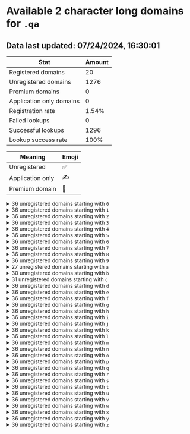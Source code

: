 # Available 2 character long domains for `.qa`

## Data last updated: 07/24/2024, 16:30:01

|Stat|Amount|
|--|--|
|Registered domains|20|
|Unregistered domains|1276|
|Premium domains|0|
|Application only domains|0|
|Registration rate|1.54%|
|Failed lookups|0|
|Successful lookups|1296|
|Lookup success rate|100%|


|Meaning|Emoji|
|--|--|
|Unregistered|:white_check_mark:|
|Application only|:writing_hand:|
|Premium domain|:gem:|

<details>
<summary>36 unregistered domains starting with <bold><code>0</code></bold></summary>

|Type|Domain|
|--|--|
|:white_check_mark:|`00.qa`|
|:white_check_mark:|`01.qa`|
|:white_check_mark:|`02.qa`|
|:white_check_mark:|`03.qa`|
|:white_check_mark:|`04.qa`|
|:white_check_mark:|`05.qa`|
|:white_check_mark:|`06.qa`|
|:white_check_mark:|`07.qa`|
|:white_check_mark:|`08.qa`|
|:white_check_mark:|`09.qa`|
|:white_check_mark:|`0a.qa`|
|:white_check_mark:|`0b.qa`|
|:white_check_mark:|`0c.qa`|
|:white_check_mark:|`0d.qa`|
|:white_check_mark:|`0e.qa`|
|:white_check_mark:|`0f.qa`|
|:white_check_mark:|`0g.qa`|
|:white_check_mark:|`0h.qa`|
|:white_check_mark:|`0i.qa`|
|:white_check_mark:|`0j.qa`|
|:white_check_mark:|`0k.qa`|
|:white_check_mark:|`0l.qa`|
|:white_check_mark:|`0m.qa`|
|:white_check_mark:|`0n.qa`|
|:white_check_mark:|`0o.qa`|
|:white_check_mark:|`0p.qa`|
|:white_check_mark:|`0q.qa`|
|:white_check_mark:|`0r.qa`|
|:white_check_mark:|`0s.qa`|
|:white_check_mark:|`0t.qa`|
|:white_check_mark:|`0u.qa`|
|:white_check_mark:|`0v.qa`|
|:white_check_mark:|`0w.qa`|
|:white_check_mark:|`0x.qa`|
|:white_check_mark:|`0y.qa`|
|:white_check_mark:|`0z.qa`|
</details>
<details>
<summary>36 unregistered domains starting with <bold><code>1</code></bold></summary>

|Type|Domain|
|--|--|
|:white_check_mark:|`10.qa`|
|:white_check_mark:|`11.qa`|
|:white_check_mark:|`12.qa`|
|:white_check_mark:|`13.qa`|
|:white_check_mark:|`14.qa`|
|:white_check_mark:|`15.qa`|
|:white_check_mark:|`16.qa`|
|:white_check_mark:|`17.qa`|
|:white_check_mark:|`18.qa`|
|:white_check_mark:|`19.qa`|
|:white_check_mark:|`1a.qa`|
|:white_check_mark:|`1b.qa`|
|:white_check_mark:|`1c.qa`|
|:white_check_mark:|`1d.qa`|
|:white_check_mark:|`1e.qa`|
|:white_check_mark:|`1f.qa`|
|:white_check_mark:|`1g.qa`|
|:white_check_mark:|`1h.qa`|
|:white_check_mark:|`1i.qa`|
|:white_check_mark:|`1j.qa`|
|:white_check_mark:|`1k.qa`|
|:white_check_mark:|`1l.qa`|
|:white_check_mark:|`1m.qa`|
|:white_check_mark:|`1n.qa`|
|:white_check_mark:|`1o.qa`|
|:white_check_mark:|`1p.qa`|
|:white_check_mark:|`1q.qa`|
|:white_check_mark:|`1r.qa`|
|:white_check_mark:|`1s.qa`|
|:white_check_mark:|`1t.qa`|
|:white_check_mark:|`1u.qa`|
|:white_check_mark:|`1v.qa`|
|:white_check_mark:|`1w.qa`|
|:white_check_mark:|`1x.qa`|
|:white_check_mark:|`1y.qa`|
|:white_check_mark:|`1z.qa`|
</details>
<details>
<summary>36 unregistered domains starting with <bold><code>2</code></bold></summary>

|Type|Domain|
|--|--|
|:white_check_mark:|`20.qa`|
|:white_check_mark:|`21.qa`|
|:white_check_mark:|`22.qa`|
|:white_check_mark:|`23.qa`|
|:white_check_mark:|`24.qa`|
|:white_check_mark:|`25.qa`|
|:white_check_mark:|`26.qa`|
|:white_check_mark:|`27.qa`|
|:white_check_mark:|`28.qa`|
|:white_check_mark:|`29.qa`|
|:white_check_mark:|`2a.qa`|
|:white_check_mark:|`2b.qa`|
|:white_check_mark:|`2c.qa`|
|:white_check_mark:|`2d.qa`|
|:white_check_mark:|`2e.qa`|
|:white_check_mark:|`2f.qa`|
|:white_check_mark:|`2g.qa`|
|:white_check_mark:|`2h.qa`|
|:white_check_mark:|`2i.qa`|
|:white_check_mark:|`2j.qa`|
|:white_check_mark:|`2k.qa`|
|:white_check_mark:|`2l.qa`|
|:white_check_mark:|`2m.qa`|
|:white_check_mark:|`2n.qa`|
|:white_check_mark:|`2o.qa`|
|:white_check_mark:|`2p.qa`|
|:white_check_mark:|`2q.qa`|
|:white_check_mark:|`2r.qa`|
|:white_check_mark:|`2s.qa`|
|:white_check_mark:|`2t.qa`|
|:white_check_mark:|`2u.qa`|
|:white_check_mark:|`2v.qa`|
|:white_check_mark:|`2w.qa`|
|:white_check_mark:|`2x.qa`|
|:white_check_mark:|`2y.qa`|
|:white_check_mark:|`2z.qa`|
</details>
<details>
<summary>36 unregistered domains starting with <bold><code>3</code></bold></summary>

|Type|Domain|
|--|--|
|:white_check_mark:|`30.qa`|
|:white_check_mark:|`31.qa`|
|:white_check_mark:|`32.qa`|
|:white_check_mark:|`33.qa`|
|:white_check_mark:|`34.qa`|
|:white_check_mark:|`35.qa`|
|:white_check_mark:|`36.qa`|
|:white_check_mark:|`37.qa`|
|:white_check_mark:|`38.qa`|
|:white_check_mark:|`39.qa`|
|:white_check_mark:|`3a.qa`|
|:white_check_mark:|`3b.qa`|
|:white_check_mark:|`3c.qa`|
|:white_check_mark:|`3d.qa`|
|:white_check_mark:|`3e.qa`|
|:white_check_mark:|`3f.qa`|
|:white_check_mark:|`3g.qa`|
|:white_check_mark:|`3h.qa`|
|:white_check_mark:|`3i.qa`|
|:white_check_mark:|`3j.qa`|
|:white_check_mark:|`3k.qa`|
|:white_check_mark:|`3l.qa`|
|:white_check_mark:|`3m.qa`|
|:white_check_mark:|`3n.qa`|
|:white_check_mark:|`3o.qa`|
|:white_check_mark:|`3p.qa`|
|:white_check_mark:|`3q.qa`|
|:white_check_mark:|`3r.qa`|
|:white_check_mark:|`3s.qa`|
|:white_check_mark:|`3t.qa`|
|:white_check_mark:|`3u.qa`|
|:white_check_mark:|`3v.qa`|
|:white_check_mark:|`3w.qa`|
|:white_check_mark:|`3x.qa`|
|:white_check_mark:|`3y.qa`|
|:white_check_mark:|`3z.qa`|
</details>
<details>
<summary>36 unregistered domains starting with <bold><code>4</code></bold></summary>

|Type|Domain|
|--|--|
|:white_check_mark:|`40.qa`|
|:white_check_mark:|`41.qa`|
|:white_check_mark:|`42.qa`|
|:white_check_mark:|`43.qa`|
|:white_check_mark:|`44.qa`|
|:white_check_mark:|`45.qa`|
|:white_check_mark:|`46.qa`|
|:white_check_mark:|`47.qa`|
|:white_check_mark:|`48.qa`|
|:white_check_mark:|`49.qa`|
|:white_check_mark:|`4a.qa`|
|:white_check_mark:|`4b.qa`|
|:white_check_mark:|`4c.qa`|
|:white_check_mark:|`4d.qa`|
|:white_check_mark:|`4e.qa`|
|:white_check_mark:|`4f.qa`|
|:white_check_mark:|`4g.qa`|
|:white_check_mark:|`4h.qa`|
|:white_check_mark:|`4i.qa`|
|:white_check_mark:|`4j.qa`|
|:white_check_mark:|`4k.qa`|
|:white_check_mark:|`4l.qa`|
|:white_check_mark:|`4m.qa`|
|:white_check_mark:|`4n.qa`|
|:white_check_mark:|`4o.qa`|
|:white_check_mark:|`4p.qa`|
|:white_check_mark:|`4q.qa`|
|:white_check_mark:|`4r.qa`|
|:white_check_mark:|`4s.qa`|
|:white_check_mark:|`4t.qa`|
|:white_check_mark:|`4u.qa`|
|:white_check_mark:|`4v.qa`|
|:white_check_mark:|`4w.qa`|
|:white_check_mark:|`4x.qa`|
|:white_check_mark:|`4y.qa`|
|:white_check_mark:|`4z.qa`|
</details>
<details>
<summary>36 unregistered domains starting with <bold><code>5</code></bold></summary>

|Type|Domain|
|--|--|
|:white_check_mark:|`50.qa`|
|:white_check_mark:|`51.qa`|
|:white_check_mark:|`52.qa`|
|:white_check_mark:|`53.qa`|
|:white_check_mark:|`54.qa`|
|:white_check_mark:|`55.qa`|
|:white_check_mark:|`56.qa`|
|:white_check_mark:|`57.qa`|
|:white_check_mark:|`58.qa`|
|:white_check_mark:|`59.qa`|
|:white_check_mark:|`5a.qa`|
|:white_check_mark:|`5b.qa`|
|:white_check_mark:|`5c.qa`|
|:white_check_mark:|`5d.qa`|
|:white_check_mark:|`5e.qa`|
|:white_check_mark:|`5f.qa`|
|:white_check_mark:|`5g.qa`|
|:white_check_mark:|`5h.qa`|
|:white_check_mark:|`5i.qa`|
|:white_check_mark:|`5j.qa`|
|:white_check_mark:|`5k.qa`|
|:white_check_mark:|`5l.qa`|
|:white_check_mark:|`5m.qa`|
|:white_check_mark:|`5n.qa`|
|:white_check_mark:|`5o.qa`|
|:white_check_mark:|`5p.qa`|
|:white_check_mark:|`5q.qa`|
|:white_check_mark:|`5r.qa`|
|:white_check_mark:|`5s.qa`|
|:white_check_mark:|`5t.qa`|
|:white_check_mark:|`5u.qa`|
|:white_check_mark:|`5v.qa`|
|:white_check_mark:|`5w.qa`|
|:white_check_mark:|`5x.qa`|
|:white_check_mark:|`5y.qa`|
|:white_check_mark:|`5z.qa`|
</details>
<details>
<summary>36 unregistered domains starting with <bold><code>6</code></bold></summary>

|Type|Domain|
|--|--|
|:white_check_mark:|`60.qa`|
|:white_check_mark:|`61.qa`|
|:white_check_mark:|`62.qa`|
|:white_check_mark:|`63.qa`|
|:white_check_mark:|`64.qa`|
|:white_check_mark:|`65.qa`|
|:white_check_mark:|`66.qa`|
|:white_check_mark:|`67.qa`|
|:white_check_mark:|`68.qa`|
|:white_check_mark:|`69.qa`|
|:white_check_mark:|`6a.qa`|
|:white_check_mark:|`6b.qa`|
|:white_check_mark:|`6c.qa`|
|:white_check_mark:|`6d.qa`|
|:white_check_mark:|`6e.qa`|
|:white_check_mark:|`6f.qa`|
|:white_check_mark:|`6g.qa`|
|:white_check_mark:|`6h.qa`|
|:white_check_mark:|`6i.qa`|
|:white_check_mark:|`6j.qa`|
|:white_check_mark:|`6k.qa`|
|:white_check_mark:|`6l.qa`|
|:white_check_mark:|`6m.qa`|
|:white_check_mark:|`6n.qa`|
|:white_check_mark:|`6o.qa`|
|:white_check_mark:|`6p.qa`|
|:white_check_mark:|`6q.qa`|
|:white_check_mark:|`6r.qa`|
|:white_check_mark:|`6s.qa`|
|:white_check_mark:|`6t.qa`|
|:white_check_mark:|`6u.qa`|
|:white_check_mark:|`6v.qa`|
|:white_check_mark:|`6w.qa`|
|:white_check_mark:|`6x.qa`|
|:white_check_mark:|`6y.qa`|
|:white_check_mark:|`6z.qa`|
</details>
<details>
<summary>36 unregistered domains starting with <bold><code>7</code></bold></summary>

|Type|Domain|
|--|--|
|:white_check_mark:|`70.qa`|
|:white_check_mark:|`71.qa`|
|:white_check_mark:|`72.qa`|
|:white_check_mark:|`73.qa`|
|:white_check_mark:|`74.qa`|
|:white_check_mark:|`75.qa`|
|:white_check_mark:|`76.qa`|
|:white_check_mark:|`77.qa`|
|:white_check_mark:|`78.qa`|
|:white_check_mark:|`79.qa`|
|:white_check_mark:|`7a.qa`|
|:white_check_mark:|`7b.qa`|
|:white_check_mark:|`7c.qa`|
|:white_check_mark:|`7d.qa`|
|:white_check_mark:|`7e.qa`|
|:white_check_mark:|`7f.qa`|
|:white_check_mark:|`7g.qa`|
|:white_check_mark:|`7h.qa`|
|:white_check_mark:|`7i.qa`|
|:white_check_mark:|`7j.qa`|
|:white_check_mark:|`7k.qa`|
|:white_check_mark:|`7l.qa`|
|:white_check_mark:|`7m.qa`|
|:white_check_mark:|`7n.qa`|
|:white_check_mark:|`7o.qa`|
|:white_check_mark:|`7p.qa`|
|:white_check_mark:|`7q.qa`|
|:white_check_mark:|`7r.qa`|
|:white_check_mark:|`7s.qa`|
|:white_check_mark:|`7t.qa`|
|:white_check_mark:|`7u.qa`|
|:white_check_mark:|`7v.qa`|
|:white_check_mark:|`7w.qa`|
|:white_check_mark:|`7x.qa`|
|:white_check_mark:|`7y.qa`|
|:white_check_mark:|`7z.qa`|
</details>
<details>
<summary>36 unregistered domains starting with <bold><code>8</code></bold></summary>

|Type|Domain|
|--|--|
|:white_check_mark:|`80.qa`|
|:white_check_mark:|`81.qa`|
|:white_check_mark:|`82.qa`|
|:white_check_mark:|`83.qa`|
|:white_check_mark:|`84.qa`|
|:white_check_mark:|`85.qa`|
|:white_check_mark:|`86.qa`|
|:white_check_mark:|`87.qa`|
|:white_check_mark:|`88.qa`|
|:white_check_mark:|`89.qa`|
|:white_check_mark:|`8a.qa`|
|:white_check_mark:|`8b.qa`|
|:white_check_mark:|`8c.qa`|
|:white_check_mark:|`8d.qa`|
|:white_check_mark:|`8e.qa`|
|:white_check_mark:|`8f.qa`|
|:white_check_mark:|`8g.qa`|
|:white_check_mark:|`8h.qa`|
|:white_check_mark:|`8i.qa`|
|:white_check_mark:|`8j.qa`|
|:white_check_mark:|`8k.qa`|
|:white_check_mark:|`8l.qa`|
|:white_check_mark:|`8m.qa`|
|:white_check_mark:|`8n.qa`|
|:white_check_mark:|`8o.qa`|
|:white_check_mark:|`8p.qa`|
|:white_check_mark:|`8q.qa`|
|:white_check_mark:|`8r.qa`|
|:white_check_mark:|`8s.qa`|
|:white_check_mark:|`8t.qa`|
|:white_check_mark:|`8u.qa`|
|:white_check_mark:|`8v.qa`|
|:white_check_mark:|`8w.qa`|
|:white_check_mark:|`8x.qa`|
|:white_check_mark:|`8y.qa`|
|:white_check_mark:|`8z.qa`|
</details>
<details>
<summary>36 unregistered domains starting with <bold><code>9</code></bold></summary>

|Type|Domain|
|--|--|
|:white_check_mark:|`90.qa`|
|:white_check_mark:|`91.qa`|
|:white_check_mark:|`92.qa`|
|:white_check_mark:|`93.qa`|
|:white_check_mark:|`94.qa`|
|:white_check_mark:|`95.qa`|
|:white_check_mark:|`96.qa`|
|:white_check_mark:|`97.qa`|
|:white_check_mark:|`98.qa`|
|:white_check_mark:|`99.qa`|
|:white_check_mark:|`9a.qa`|
|:white_check_mark:|`9b.qa`|
|:white_check_mark:|`9c.qa`|
|:white_check_mark:|`9d.qa`|
|:white_check_mark:|`9e.qa`|
|:white_check_mark:|`9f.qa`|
|:white_check_mark:|`9g.qa`|
|:white_check_mark:|`9h.qa`|
|:white_check_mark:|`9i.qa`|
|:white_check_mark:|`9j.qa`|
|:white_check_mark:|`9k.qa`|
|:white_check_mark:|`9l.qa`|
|:white_check_mark:|`9m.qa`|
|:white_check_mark:|`9n.qa`|
|:white_check_mark:|`9o.qa`|
|:white_check_mark:|`9p.qa`|
|:white_check_mark:|`9q.qa`|
|:white_check_mark:|`9r.qa`|
|:white_check_mark:|`9s.qa`|
|:white_check_mark:|`9t.qa`|
|:white_check_mark:|`9u.qa`|
|:white_check_mark:|`9v.qa`|
|:white_check_mark:|`9w.qa`|
|:white_check_mark:|`9x.qa`|
|:white_check_mark:|`9y.qa`|
|:white_check_mark:|`9z.qa`|
</details>
<details>
<summary>27 unregistered domains starting with <bold><code>a</code></bold></summary>

|Type|Domain|
|--|--|
|:white_check_mark:|`a0.qa`|
|:white_check_mark:|`a1.qa`|
|:white_check_mark:|`a2.qa`|
|:white_check_mark:|`a3.qa`|
|:white_check_mark:|`a4.qa`|
|:white_check_mark:|`a5.qa`|
|:white_check_mark:|`a6.qa`|
|:white_check_mark:|`a7.qa`|
|:white_check_mark:|`a8.qa`|
|:white_check_mark:|`a9.qa`|
|:white_check_mark:|`ac.qa`|
|:white_check_mark:|`ad.qa`|
|:white_check_mark:|`ae.qa`|
|:white_check_mark:|`af.qa`|
|:white_check_mark:|`ai.qa`|
|:white_check_mark:|`al.qa`|
|:white_check_mark:|`am.qa`|
|:white_check_mark:|`an.qa`|
|:white_check_mark:|`ao.qa`|
|:white_check_mark:|`aq.qa`|
|:white_check_mark:|`ar.qa`|
|:white_check_mark:|`as.qa`|
|:white_check_mark:|`at.qa`|
|:white_check_mark:|`au.qa`|
|:white_check_mark:|`aw.qa`|
|:white_check_mark:|`ax.qa`|
|:white_check_mark:|`az.qa`|
</details>
<details>
<summary>30 unregistered domains starting with <bold><code>b</code></bold></summary>

|Type|Domain|
|--|--|
|:white_check_mark:|`b0.qa`|
|:white_check_mark:|`b1.qa`|
|:white_check_mark:|`b3.qa`|
|:white_check_mark:|`b5.qa`|
|:white_check_mark:|`b6.qa`|
|:white_check_mark:|`b7.qa`|
|:white_check_mark:|`b8.qa`|
|:white_check_mark:|`b9.qa`|
|:white_check_mark:|`ba.qa`|
|:white_check_mark:|`bb.qa`|
|:white_check_mark:|`be.qa`|
|:white_check_mark:|`bf.qa`|
|:white_check_mark:|`bg.qa`|
|:white_check_mark:|`bh.qa`|
|:white_check_mark:|`bi.qa`|
|:white_check_mark:|`bj.qa`|
|:white_check_mark:|`bk.qa`|
|:white_check_mark:|`bl.qa`|
|:white_check_mark:|`bm.qa`|
|:white_check_mark:|`bn.qa`|
|:white_check_mark:|`bo.qa`|
|:white_check_mark:|`bq.qa`|
|:white_check_mark:|`br.qa`|
|:white_check_mark:|`bs.qa`|
|:white_check_mark:|`bt.qa`|
|:white_check_mark:|`bu.qa`|
|:white_check_mark:|`bv.qa`|
|:white_check_mark:|`bw.qa`|
|:white_check_mark:|`by.qa`|
|:white_check_mark:|`bz.qa`|
</details>
<details>
<summary>31 unregistered domains starting with <bold><code>c</code></bold></summary>

|Type|Domain|
|--|--|
|:white_check_mark:|`c0.qa`|
|:white_check_mark:|`c1.qa`|
|:white_check_mark:|`c2.qa`|
|:white_check_mark:|`c3.qa`|
|:white_check_mark:|`c4.qa`|
|:white_check_mark:|`c5.qa`|
|:white_check_mark:|`c6.qa`|
|:white_check_mark:|`c7.qa`|
|:white_check_mark:|`c8.qa`|
|:white_check_mark:|`c9.qa`|
|:white_check_mark:|`ca.qa`|
|:white_check_mark:|`cc.qa`|
|:white_check_mark:|`cd.qa`|
|:white_check_mark:|`cf.qa`|
|:white_check_mark:|`cg.qa`|
|:white_check_mark:|`ch.qa`|
|:white_check_mark:|`ci.qa`|
|:white_check_mark:|`ck.qa`|
|:white_check_mark:|`cl.qa`|
|:white_check_mark:|`cm.qa`|
|:white_check_mark:|`cn.qa`|
|:white_check_mark:|`co.qa`|
|:white_check_mark:|`cp.qa`|
|:white_check_mark:|`cr.qa`|
|:white_check_mark:|`cs.qa`|
|:white_check_mark:|`cu.qa`|
|:white_check_mark:|`cv.qa`|
|:white_check_mark:|`cw.qa`|
|:white_check_mark:|`cx.qa`|
|:white_check_mark:|`cy.qa`|
|:white_check_mark:|`cz.qa`|
</details>
<details>
<summary>36 unregistered domains starting with <bold><code>d</code></bold></summary>

|Type|Domain|
|--|--|
|:white_check_mark:|`d0.qa`|
|:white_check_mark:|`d1.qa`|
|:white_check_mark:|`d2.qa`|
|:white_check_mark:|`d3.qa`|
|:white_check_mark:|`d4.qa`|
|:white_check_mark:|`d5.qa`|
|:white_check_mark:|`d6.qa`|
|:white_check_mark:|`d7.qa`|
|:white_check_mark:|`d8.qa`|
|:white_check_mark:|`d9.qa`|
|:white_check_mark:|`da.qa`|
|:white_check_mark:|`db.qa`|
|:white_check_mark:|`dc.qa`|
|:white_check_mark:|`dd.qa`|
|:white_check_mark:|`de.qa`|
|:white_check_mark:|`df.qa`|
|:white_check_mark:|`dg.qa`|
|:white_check_mark:|`dh.qa`|
|:white_check_mark:|`di.qa`|
|:white_check_mark:|`dj.qa`|
|:white_check_mark:|`dk.qa`|
|:white_check_mark:|`dl.qa`|
|:white_check_mark:|`dm.qa`|
|:white_check_mark:|`dn.qa`|
|:white_check_mark:|`do.qa`|
|:white_check_mark:|`dp.qa`|
|:white_check_mark:|`dq.qa`|
|:white_check_mark:|`dr.qa`|
|:white_check_mark:|`ds.qa`|
|:white_check_mark:|`dt.qa`|
|:white_check_mark:|`du.qa`|
|:white_check_mark:|`dv.qa`|
|:white_check_mark:|`dw.qa`|
|:white_check_mark:|`dx.qa`|
|:white_check_mark:|`dy.qa`|
|:white_check_mark:|`dz.qa`|
</details>
<details>
<summary>36 unregistered domains starting with <bold><code>e</code></bold></summary>

|Type|Domain|
|--|--|
|:white_check_mark:|`e0.qa`|
|:white_check_mark:|`e1.qa`|
|:white_check_mark:|`e2.qa`|
|:white_check_mark:|`e3.qa`|
|:white_check_mark:|`e4.qa`|
|:white_check_mark:|`e5.qa`|
|:white_check_mark:|`e6.qa`|
|:white_check_mark:|`e7.qa`|
|:white_check_mark:|`e8.qa`|
|:white_check_mark:|`e9.qa`|
|:white_check_mark:|`ea.qa`|
|:white_check_mark:|`eb.qa`|
|:white_check_mark:|`ec.qa`|
|:white_check_mark:|`ed.qa`|
|:white_check_mark:|`ee.qa`|
|:white_check_mark:|`ef.qa`|
|:white_check_mark:|`eg.qa`|
|:white_check_mark:|`eh.qa`|
|:white_check_mark:|`ei.qa`|
|:white_check_mark:|`ej.qa`|
|:white_check_mark:|`ek.qa`|
|:white_check_mark:|`el.qa`|
|:white_check_mark:|`em.qa`|
|:white_check_mark:|`en.qa`|
|:white_check_mark:|`eo.qa`|
|:white_check_mark:|`ep.qa`|
|:white_check_mark:|`eq.qa`|
|:white_check_mark:|`er.qa`|
|:white_check_mark:|`es.qa`|
|:white_check_mark:|`et.qa`|
|:white_check_mark:|`eu.qa`|
|:white_check_mark:|`ev.qa`|
|:white_check_mark:|`ew.qa`|
|:white_check_mark:|`ex.qa`|
|:white_check_mark:|`ey.qa`|
|:white_check_mark:|`ez.qa`|
</details>
<details>
<summary>36 unregistered domains starting with <bold><code>f</code></bold></summary>

|Type|Domain|
|--|--|
|:white_check_mark:|`f0.qa`|
|:white_check_mark:|`f1.qa`|
|:white_check_mark:|`f2.qa`|
|:white_check_mark:|`f3.qa`|
|:white_check_mark:|`f4.qa`|
|:white_check_mark:|`f5.qa`|
|:white_check_mark:|`f6.qa`|
|:white_check_mark:|`f7.qa`|
|:white_check_mark:|`f8.qa`|
|:white_check_mark:|`f9.qa`|
|:white_check_mark:|`fa.qa`|
|:white_check_mark:|`fb.qa`|
|:white_check_mark:|`fc.qa`|
|:white_check_mark:|`fd.qa`|
|:white_check_mark:|`fe.qa`|
|:white_check_mark:|`ff.qa`|
|:white_check_mark:|`fg.qa`|
|:white_check_mark:|`fh.qa`|
|:white_check_mark:|`fi.qa`|
|:white_check_mark:|`fj.qa`|
|:white_check_mark:|`fk.qa`|
|:white_check_mark:|`fl.qa`|
|:white_check_mark:|`fm.qa`|
|:white_check_mark:|`fn.qa`|
|:white_check_mark:|`fo.qa`|
|:white_check_mark:|`fp.qa`|
|:white_check_mark:|`fq.qa`|
|:white_check_mark:|`fr.qa`|
|:white_check_mark:|`fs.qa`|
|:white_check_mark:|`ft.qa`|
|:white_check_mark:|`fu.qa`|
|:white_check_mark:|`fv.qa`|
|:white_check_mark:|`fw.qa`|
|:white_check_mark:|`fx.qa`|
|:white_check_mark:|`fy.qa`|
|:white_check_mark:|`fz.qa`|
</details>
<details>
<summary>36 unregistered domains starting with <bold><code>g</code></bold></summary>

|Type|Domain|
|--|--|
|:white_check_mark:|`g0.qa`|
|:white_check_mark:|`g1.qa`|
|:white_check_mark:|`g2.qa`|
|:white_check_mark:|`g3.qa`|
|:white_check_mark:|`g4.qa`|
|:white_check_mark:|`g5.qa`|
|:white_check_mark:|`g6.qa`|
|:white_check_mark:|`g7.qa`|
|:white_check_mark:|`g8.qa`|
|:white_check_mark:|`g9.qa`|
|:white_check_mark:|`ga.qa`|
|:white_check_mark:|`gb.qa`|
|:white_check_mark:|`gc.qa`|
|:white_check_mark:|`gd.qa`|
|:white_check_mark:|`ge.qa`|
|:white_check_mark:|`gf.qa`|
|:white_check_mark:|`gg.qa`|
|:white_check_mark:|`gh.qa`|
|:white_check_mark:|`gi.qa`|
|:white_check_mark:|`gj.qa`|
|:white_check_mark:|`gk.qa`|
|:white_check_mark:|`gl.qa`|
|:white_check_mark:|`gm.qa`|
|:white_check_mark:|`gn.qa`|
|:white_check_mark:|`go.qa`|
|:white_check_mark:|`gp.qa`|
|:white_check_mark:|`gq.qa`|
|:white_check_mark:|`gr.qa`|
|:white_check_mark:|`gs.qa`|
|:white_check_mark:|`gt.qa`|
|:white_check_mark:|`gu.qa`|
|:white_check_mark:|`gv.qa`|
|:white_check_mark:|`gw.qa`|
|:white_check_mark:|`gx.qa`|
|:white_check_mark:|`gy.qa`|
|:white_check_mark:|`gz.qa`|
</details>
<details>
<summary>36 unregistered domains starting with <bold><code>h</code></bold></summary>

|Type|Domain|
|--|--|
|:white_check_mark:|`h0.qa`|
|:white_check_mark:|`h1.qa`|
|:white_check_mark:|`h2.qa`|
|:white_check_mark:|`h3.qa`|
|:white_check_mark:|`h4.qa`|
|:white_check_mark:|`h5.qa`|
|:white_check_mark:|`h6.qa`|
|:white_check_mark:|`h7.qa`|
|:white_check_mark:|`h8.qa`|
|:white_check_mark:|`h9.qa`|
|:white_check_mark:|`ha.qa`|
|:white_check_mark:|`hb.qa`|
|:white_check_mark:|`hc.qa`|
|:white_check_mark:|`hd.qa`|
|:white_check_mark:|`he.qa`|
|:white_check_mark:|`hf.qa`|
|:white_check_mark:|`hg.qa`|
|:white_check_mark:|`hh.qa`|
|:white_check_mark:|`hi.qa`|
|:white_check_mark:|`hj.qa`|
|:white_check_mark:|`hk.qa`|
|:white_check_mark:|`hl.qa`|
|:white_check_mark:|`hm.qa`|
|:white_check_mark:|`hn.qa`|
|:white_check_mark:|`ho.qa`|
|:white_check_mark:|`hp.qa`|
|:white_check_mark:|`hq.qa`|
|:white_check_mark:|`hr.qa`|
|:white_check_mark:|`hs.qa`|
|:white_check_mark:|`ht.qa`|
|:white_check_mark:|`hu.qa`|
|:white_check_mark:|`hv.qa`|
|:white_check_mark:|`hw.qa`|
|:white_check_mark:|`hx.qa`|
|:white_check_mark:|`hy.qa`|
|:white_check_mark:|`hz.qa`|
</details>
<details>
<summary>36 unregistered domains starting with <bold><code>i</code></bold></summary>

|Type|Domain|
|--|--|
|:white_check_mark:|`i0.qa`|
|:white_check_mark:|`i1.qa`|
|:white_check_mark:|`i2.qa`|
|:white_check_mark:|`i3.qa`|
|:white_check_mark:|`i4.qa`|
|:white_check_mark:|`i5.qa`|
|:white_check_mark:|`i6.qa`|
|:white_check_mark:|`i7.qa`|
|:white_check_mark:|`i8.qa`|
|:white_check_mark:|`i9.qa`|
|:white_check_mark:|`ia.qa`|
|:white_check_mark:|`ib.qa`|
|:white_check_mark:|`ic.qa`|
|:white_check_mark:|`id.qa`|
|:white_check_mark:|`ie.qa`|
|:white_check_mark:|`if.qa`|
|:white_check_mark:|`ig.qa`|
|:white_check_mark:|`ih.qa`|
|:white_check_mark:|`ii.qa`|
|:white_check_mark:|`ij.qa`|
|:white_check_mark:|`ik.qa`|
|:white_check_mark:|`il.qa`|
|:white_check_mark:|`im.qa`|
|:white_check_mark:|`in.qa`|
|:white_check_mark:|`io.qa`|
|:white_check_mark:|`ip.qa`|
|:white_check_mark:|`iq.qa`|
|:white_check_mark:|`ir.qa`|
|:white_check_mark:|`is.qa`|
|:white_check_mark:|`it.qa`|
|:white_check_mark:|`iu.qa`|
|:white_check_mark:|`iv.qa`|
|:white_check_mark:|`iw.qa`|
|:white_check_mark:|`ix.qa`|
|:white_check_mark:|`iy.qa`|
|:white_check_mark:|`iz.qa`|
</details>
<details>
<summary>36 unregistered domains starting with <bold><code>j</code></bold></summary>

|Type|Domain|
|--|--|
|:white_check_mark:|`j0.qa`|
|:white_check_mark:|`j1.qa`|
|:white_check_mark:|`j2.qa`|
|:white_check_mark:|`j3.qa`|
|:white_check_mark:|`j4.qa`|
|:white_check_mark:|`j5.qa`|
|:white_check_mark:|`j6.qa`|
|:white_check_mark:|`j7.qa`|
|:white_check_mark:|`j8.qa`|
|:white_check_mark:|`j9.qa`|
|:white_check_mark:|`ja.qa`|
|:white_check_mark:|`jb.qa`|
|:white_check_mark:|`jc.qa`|
|:white_check_mark:|`jd.qa`|
|:white_check_mark:|`je.qa`|
|:white_check_mark:|`jf.qa`|
|:white_check_mark:|`jg.qa`|
|:white_check_mark:|`jh.qa`|
|:white_check_mark:|`ji.qa`|
|:white_check_mark:|`jj.qa`|
|:white_check_mark:|`jk.qa`|
|:white_check_mark:|`jl.qa`|
|:white_check_mark:|`jm.qa`|
|:white_check_mark:|`jn.qa`|
|:white_check_mark:|`jo.qa`|
|:white_check_mark:|`jp.qa`|
|:white_check_mark:|`jq.qa`|
|:white_check_mark:|`jr.qa`|
|:white_check_mark:|`js.qa`|
|:white_check_mark:|`jt.qa`|
|:white_check_mark:|`ju.qa`|
|:white_check_mark:|`jv.qa`|
|:white_check_mark:|`jw.qa`|
|:white_check_mark:|`jx.qa`|
|:white_check_mark:|`jy.qa`|
|:white_check_mark:|`jz.qa`|
</details>
<details>
<summary>36 unregistered domains starting with <bold><code>k</code></bold></summary>

|Type|Domain|
|--|--|
|:white_check_mark:|`k0.qa`|
|:white_check_mark:|`k1.qa`|
|:white_check_mark:|`k2.qa`|
|:white_check_mark:|`k3.qa`|
|:white_check_mark:|`k4.qa`|
|:white_check_mark:|`k5.qa`|
|:white_check_mark:|`k6.qa`|
|:white_check_mark:|`k7.qa`|
|:white_check_mark:|`k8.qa`|
|:white_check_mark:|`k9.qa`|
|:white_check_mark:|`ka.qa`|
|:white_check_mark:|`kb.qa`|
|:white_check_mark:|`kc.qa`|
|:white_check_mark:|`kd.qa`|
|:white_check_mark:|`ke.qa`|
|:white_check_mark:|`kf.qa`|
|:white_check_mark:|`kg.qa`|
|:white_check_mark:|`kh.qa`|
|:white_check_mark:|`ki.qa`|
|:white_check_mark:|`kj.qa`|
|:white_check_mark:|`kk.qa`|
|:white_check_mark:|`kl.qa`|
|:white_check_mark:|`km.qa`|
|:white_check_mark:|`kn.qa`|
|:white_check_mark:|`ko.qa`|
|:white_check_mark:|`kp.qa`|
|:white_check_mark:|`kq.qa`|
|:white_check_mark:|`kr.qa`|
|:white_check_mark:|`ks.qa`|
|:white_check_mark:|`kt.qa`|
|:white_check_mark:|`ku.qa`|
|:white_check_mark:|`kv.qa`|
|:white_check_mark:|`kw.qa`|
|:white_check_mark:|`kx.qa`|
|:white_check_mark:|`ky.qa`|
|:white_check_mark:|`kz.qa`|
</details>
<details>
<summary>36 unregistered domains starting with <bold><code>l</code></bold></summary>

|Type|Domain|
|--|--|
|:white_check_mark:|`l0.qa`|
|:white_check_mark:|`l1.qa`|
|:white_check_mark:|`l2.qa`|
|:white_check_mark:|`l3.qa`|
|:white_check_mark:|`l4.qa`|
|:white_check_mark:|`l5.qa`|
|:white_check_mark:|`l6.qa`|
|:white_check_mark:|`l7.qa`|
|:white_check_mark:|`l8.qa`|
|:white_check_mark:|`l9.qa`|
|:white_check_mark:|`la.qa`|
|:white_check_mark:|`lb.qa`|
|:white_check_mark:|`lc.qa`|
|:white_check_mark:|`ld.qa`|
|:white_check_mark:|`le.qa`|
|:white_check_mark:|`lf.qa`|
|:white_check_mark:|`lg.qa`|
|:white_check_mark:|`lh.qa`|
|:white_check_mark:|`li.qa`|
|:white_check_mark:|`lj.qa`|
|:white_check_mark:|`lk.qa`|
|:white_check_mark:|`ll.qa`|
|:white_check_mark:|`lm.qa`|
|:white_check_mark:|`ln.qa`|
|:white_check_mark:|`lo.qa`|
|:white_check_mark:|`lp.qa`|
|:white_check_mark:|`lq.qa`|
|:white_check_mark:|`lr.qa`|
|:white_check_mark:|`ls.qa`|
|:white_check_mark:|`lt.qa`|
|:white_check_mark:|`lu.qa`|
|:white_check_mark:|`lv.qa`|
|:white_check_mark:|`lw.qa`|
|:white_check_mark:|`lx.qa`|
|:white_check_mark:|`ly.qa`|
|:white_check_mark:|`lz.qa`|
</details>
<details>
<summary>36 unregistered domains starting with <bold><code>m</code></bold></summary>

|Type|Domain|
|--|--|
|:white_check_mark:|`m0.qa`|
|:white_check_mark:|`m1.qa`|
|:white_check_mark:|`m2.qa`|
|:white_check_mark:|`m3.qa`|
|:white_check_mark:|`m4.qa`|
|:white_check_mark:|`m5.qa`|
|:white_check_mark:|`m6.qa`|
|:white_check_mark:|`m7.qa`|
|:white_check_mark:|`m8.qa`|
|:white_check_mark:|`m9.qa`|
|:white_check_mark:|`ma.qa`|
|:white_check_mark:|`mb.qa`|
|:white_check_mark:|`mc.qa`|
|:white_check_mark:|`md.qa`|
|:white_check_mark:|`me.qa`|
|:white_check_mark:|`mf.qa`|
|:white_check_mark:|`mg.qa`|
|:white_check_mark:|`mh.qa`|
|:white_check_mark:|`mi.qa`|
|:white_check_mark:|`mj.qa`|
|:white_check_mark:|`mk.qa`|
|:white_check_mark:|`ml.qa`|
|:white_check_mark:|`mm.qa`|
|:white_check_mark:|`mn.qa`|
|:white_check_mark:|`mo.qa`|
|:white_check_mark:|`mp.qa`|
|:white_check_mark:|`mq.qa`|
|:white_check_mark:|`mr.qa`|
|:white_check_mark:|`ms.qa`|
|:white_check_mark:|`mt.qa`|
|:white_check_mark:|`mu.qa`|
|:white_check_mark:|`mv.qa`|
|:white_check_mark:|`mw.qa`|
|:white_check_mark:|`mx.qa`|
|:white_check_mark:|`my.qa`|
|:white_check_mark:|`mz.qa`|
</details>
<details>
<summary>36 unregistered domains starting with <bold><code>n</code></bold></summary>

|Type|Domain|
|--|--|
|:white_check_mark:|`n0.qa`|
|:white_check_mark:|`n1.qa`|
|:white_check_mark:|`n2.qa`|
|:white_check_mark:|`n3.qa`|
|:white_check_mark:|`n4.qa`|
|:white_check_mark:|`n5.qa`|
|:white_check_mark:|`n6.qa`|
|:white_check_mark:|`n7.qa`|
|:white_check_mark:|`n8.qa`|
|:white_check_mark:|`n9.qa`|
|:white_check_mark:|`na.qa`|
|:white_check_mark:|`nb.qa`|
|:white_check_mark:|`nc.qa`|
|:white_check_mark:|`nd.qa`|
|:white_check_mark:|`ne.qa`|
|:white_check_mark:|`nf.qa`|
|:white_check_mark:|`ng.qa`|
|:white_check_mark:|`nh.qa`|
|:white_check_mark:|`ni.qa`|
|:white_check_mark:|`nj.qa`|
|:white_check_mark:|`nk.qa`|
|:white_check_mark:|`nl.qa`|
|:white_check_mark:|`nm.qa`|
|:white_check_mark:|`nn.qa`|
|:white_check_mark:|`no.qa`|
|:white_check_mark:|`np.qa`|
|:white_check_mark:|`nq.qa`|
|:white_check_mark:|`nr.qa`|
|:white_check_mark:|`ns.qa`|
|:white_check_mark:|`nt.qa`|
|:white_check_mark:|`nu.qa`|
|:white_check_mark:|`nv.qa`|
|:white_check_mark:|`nw.qa`|
|:white_check_mark:|`nx.qa`|
|:white_check_mark:|`ny.qa`|
|:white_check_mark:|`nz.qa`|
</details>
<details>
<summary>36 unregistered domains starting with <bold><code>o</code></bold></summary>

|Type|Domain|
|--|--|
|:white_check_mark:|`o0.qa`|
|:white_check_mark:|`o1.qa`|
|:white_check_mark:|`o2.qa`|
|:white_check_mark:|`o3.qa`|
|:white_check_mark:|`o4.qa`|
|:white_check_mark:|`o5.qa`|
|:white_check_mark:|`o6.qa`|
|:white_check_mark:|`o7.qa`|
|:white_check_mark:|`o8.qa`|
|:white_check_mark:|`o9.qa`|
|:white_check_mark:|`oa.qa`|
|:white_check_mark:|`ob.qa`|
|:white_check_mark:|`oc.qa`|
|:white_check_mark:|`od.qa`|
|:white_check_mark:|`oe.qa`|
|:white_check_mark:|`of.qa`|
|:white_check_mark:|`og.qa`|
|:white_check_mark:|`oh.qa`|
|:white_check_mark:|`oi.qa`|
|:white_check_mark:|`oj.qa`|
|:white_check_mark:|`ok.qa`|
|:white_check_mark:|`ol.qa`|
|:white_check_mark:|`om.qa`|
|:white_check_mark:|`on.qa`|
|:white_check_mark:|`oo.qa`|
|:white_check_mark:|`op.qa`|
|:white_check_mark:|`oq.qa`|
|:white_check_mark:|`or.qa`|
|:white_check_mark:|`os.qa`|
|:white_check_mark:|`ot.qa`|
|:white_check_mark:|`ou.qa`|
|:white_check_mark:|`ov.qa`|
|:white_check_mark:|`ow.qa`|
|:white_check_mark:|`ox.qa`|
|:white_check_mark:|`oy.qa`|
|:white_check_mark:|`oz.qa`|
</details>
<details>
<summary>36 unregistered domains starting with <bold><code>p</code></bold></summary>

|Type|Domain|
|--|--|
|:white_check_mark:|`p0.qa`|
|:white_check_mark:|`p1.qa`|
|:white_check_mark:|`p2.qa`|
|:white_check_mark:|`p3.qa`|
|:white_check_mark:|`p4.qa`|
|:white_check_mark:|`p5.qa`|
|:white_check_mark:|`p6.qa`|
|:white_check_mark:|`p7.qa`|
|:white_check_mark:|`p8.qa`|
|:white_check_mark:|`p9.qa`|
|:white_check_mark:|`pa.qa`|
|:white_check_mark:|`pb.qa`|
|:white_check_mark:|`pc.qa`|
|:white_check_mark:|`pd.qa`|
|:white_check_mark:|`pe.qa`|
|:white_check_mark:|`pf.qa`|
|:white_check_mark:|`pg.qa`|
|:white_check_mark:|`ph.qa`|
|:white_check_mark:|`pi.qa`|
|:white_check_mark:|`pj.qa`|
|:white_check_mark:|`pk.qa`|
|:white_check_mark:|`pl.qa`|
|:white_check_mark:|`pm.qa`|
|:white_check_mark:|`pn.qa`|
|:white_check_mark:|`po.qa`|
|:white_check_mark:|`pp.qa`|
|:white_check_mark:|`pq.qa`|
|:white_check_mark:|`pr.qa`|
|:white_check_mark:|`ps.qa`|
|:white_check_mark:|`pt.qa`|
|:white_check_mark:|`pu.qa`|
|:white_check_mark:|`pv.qa`|
|:white_check_mark:|`pw.qa`|
|:white_check_mark:|`px.qa`|
|:white_check_mark:|`py.qa`|
|:white_check_mark:|`pz.qa`|
</details>
<details>
<summary>36 unregistered domains starting with <bold><code>q</code></bold></summary>

|Type|Domain|
|--|--|
|:white_check_mark:|`q0.qa`|
|:white_check_mark:|`q1.qa`|
|:white_check_mark:|`q2.qa`|
|:white_check_mark:|`q3.qa`|
|:white_check_mark:|`q4.qa`|
|:white_check_mark:|`q5.qa`|
|:white_check_mark:|`q6.qa`|
|:white_check_mark:|`q7.qa`|
|:white_check_mark:|`q8.qa`|
|:white_check_mark:|`q9.qa`|
|:white_check_mark:|`qa.qa`|
|:white_check_mark:|`qb.qa`|
|:white_check_mark:|`qc.qa`|
|:white_check_mark:|`qd.qa`|
|:white_check_mark:|`qe.qa`|
|:white_check_mark:|`qf.qa`|
|:white_check_mark:|`qg.qa`|
|:white_check_mark:|`qh.qa`|
|:white_check_mark:|`qi.qa`|
|:white_check_mark:|`qj.qa`|
|:white_check_mark:|`qk.qa`|
|:white_check_mark:|`ql.qa`|
|:white_check_mark:|`qm.qa`|
|:white_check_mark:|`qn.qa`|
|:white_check_mark:|`qo.qa`|
|:white_check_mark:|`qp.qa`|
|:white_check_mark:|`qq.qa`|
|:white_check_mark:|`qr.qa`|
|:white_check_mark:|`qs.qa`|
|:white_check_mark:|`qt.qa`|
|:white_check_mark:|`qu.qa`|
|:white_check_mark:|`qv.qa`|
|:white_check_mark:|`qw.qa`|
|:white_check_mark:|`qx.qa`|
|:white_check_mark:|`qy.qa`|
|:white_check_mark:|`qz.qa`|
</details>
<details>
<summary>36 unregistered domains starting with <bold><code>r</code></bold></summary>

|Type|Domain|
|--|--|
|:white_check_mark:|`r0.qa`|
|:white_check_mark:|`r1.qa`|
|:white_check_mark:|`r2.qa`|
|:white_check_mark:|`r3.qa`|
|:white_check_mark:|`r4.qa`|
|:white_check_mark:|`r5.qa`|
|:white_check_mark:|`r6.qa`|
|:white_check_mark:|`r7.qa`|
|:white_check_mark:|`r8.qa`|
|:white_check_mark:|`r9.qa`|
|:white_check_mark:|`ra.qa`|
|:white_check_mark:|`rb.qa`|
|:white_check_mark:|`rc.qa`|
|:white_check_mark:|`rd.qa`|
|:white_check_mark:|`re.qa`|
|:white_check_mark:|`rf.qa`|
|:white_check_mark:|`rg.qa`|
|:white_check_mark:|`rh.qa`|
|:white_check_mark:|`ri.qa`|
|:white_check_mark:|`rj.qa`|
|:white_check_mark:|`rk.qa`|
|:white_check_mark:|`rl.qa`|
|:white_check_mark:|`rm.qa`|
|:white_check_mark:|`rn.qa`|
|:white_check_mark:|`ro.qa`|
|:white_check_mark:|`rp.qa`|
|:white_check_mark:|`rq.qa`|
|:white_check_mark:|`rr.qa`|
|:white_check_mark:|`rs.qa`|
|:white_check_mark:|`rt.qa`|
|:white_check_mark:|`ru.qa`|
|:white_check_mark:|`rv.qa`|
|:white_check_mark:|`rw.qa`|
|:white_check_mark:|`rx.qa`|
|:white_check_mark:|`ry.qa`|
|:white_check_mark:|`rz.qa`|
</details>
<details>
<summary>36 unregistered domains starting with <bold><code>s</code></bold></summary>

|Type|Domain|
|--|--|
|:white_check_mark:|`s0.qa`|
|:white_check_mark:|`s1.qa`|
|:white_check_mark:|`s2.qa`|
|:white_check_mark:|`s3.qa`|
|:white_check_mark:|`s4.qa`|
|:white_check_mark:|`s5.qa`|
|:white_check_mark:|`s6.qa`|
|:white_check_mark:|`s7.qa`|
|:white_check_mark:|`s8.qa`|
|:white_check_mark:|`s9.qa`|
|:white_check_mark:|`sa.qa`|
|:white_check_mark:|`sb.qa`|
|:white_check_mark:|`sc.qa`|
|:white_check_mark:|`sd.qa`|
|:white_check_mark:|`se.qa`|
|:white_check_mark:|`sf.qa`|
|:white_check_mark:|`sg.qa`|
|:white_check_mark:|`sh.qa`|
|:white_check_mark:|`si.qa`|
|:white_check_mark:|`sj.qa`|
|:white_check_mark:|`sk.qa`|
|:white_check_mark:|`sl.qa`|
|:white_check_mark:|`sm.qa`|
|:white_check_mark:|`sn.qa`|
|:white_check_mark:|`so.qa`|
|:white_check_mark:|`sp.qa`|
|:white_check_mark:|`sq.qa`|
|:white_check_mark:|`sr.qa`|
|:white_check_mark:|`ss.qa`|
|:white_check_mark:|`st.qa`|
|:white_check_mark:|`su.qa`|
|:white_check_mark:|`sv.qa`|
|:white_check_mark:|`sw.qa`|
|:white_check_mark:|`sx.qa`|
|:white_check_mark:|`sy.qa`|
|:white_check_mark:|`sz.qa`|
</details>
<details>
<summary>36 unregistered domains starting with <bold><code>t</code></bold></summary>

|Type|Domain|
|--|--|
|:white_check_mark:|`t0.qa`|
|:white_check_mark:|`t1.qa`|
|:white_check_mark:|`t2.qa`|
|:white_check_mark:|`t3.qa`|
|:white_check_mark:|`t4.qa`|
|:white_check_mark:|`t5.qa`|
|:white_check_mark:|`t6.qa`|
|:white_check_mark:|`t7.qa`|
|:white_check_mark:|`t8.qa`|
|:white_check_mark:|`t9.qa`|
|:white_check_mark:|`ta.qa`|
|:white_check_mark:|`tb.qa`|
|:white_check_mark:|`tc.qa`|
|:white_check_mark:|`td.qa`|
|:white_check_mark:|`te.qa`|
|:white_check_mark:|`tf.qa`|
|:white_check_mark:|`tg.qa`|
|:white_check_mark:|`th.qa`|
|:white_check_mark:|`ti.qa`|
|:white_check_mark:|`tj.qa`|
|:white_check_mark:|`tk.qa`|
|:white_check_mark:|`tl.qa`|
|:white_check_mark:|`tm.qa`|
|:white_check_mark:|`tn.qa`|
|:white_check_mark:|`to.qa`|
|:white_check_mark:|`tp.qa`|
|:white_check_mark:|`tq.qa`|
|:white_check_mark:|`tr.qa`|
|:white_check_mark:|`ts.qa`|
|:white_check_mark:|`tt.qa`|
|:white_check_mark:|`tu.qa`|
|:white_check_mark:|`tv.qa`|
|:white_check_mark:|`tw.qa`|
|:white_check_mark:|`tx.qa`|
|:white_check_mark:|`ty.qa`|
|:white_check_mark:|`tz.qa`|
</details>
<details>
<summary>36 unregistered domains starting with <bold><code>u</code></bold></summary>

|Type|Domain|
|--|--|
|:white_check_mark:|`u0.qa`|
|:white_check_mark:|`u1.qa`|
|:white_check_mark:|`u2.qa`|
|:white_check_mark:|`u3.qa`|
|:white_check_mark:|`u4.qa`|
|:white_check_mark:|`u5.qa`|
|:white_check_mark:|`u6.qa`|
|:white_check_mark:|`u7.qa`|
|:white_check_mark:|`u8.qa`|
|:white_check_mark:|`u9.qa`|
|:white_check_mark:|`ua.qa`|
|:white_check_mark:|`ub.qa`|
|:white_check_mark:|`uc.qa`|
|:white_check_mark:|`ud.qa`|
|:white_check_mark:|`ue.qa`|
|:white_check_mark:|`uf.qa`|
|:white_check_mark:|`ug.qa`|
|:white_check_mark:|`uh.qa`|
|:white_check_mark:|`ui.qa`|
|:white_check_mark:|`uj.qa`|
|:white_check_mark:|`uk.qa`|
|:white_check_mark:|`ul.qa`|
|:white_check_mark:|`um.qa`|
|:white_check_mark:|`un.qa`|
|:white_check_mark:|`uo.qa`|
|:white_check_mark:|`up.qa`|
|:white_check_mark:|`uq.qa`|
|:white_check_mark:|`ur.qa`|
|:white_check_mark:|`us.qa`|
|:white_check_mark:|`ut.qa`|
|:white_check_mark:|`uu.qa`|
|:white_check_mark:|`uv.qa`|
|:white_check_mark:|`uw.qa`|
|:white_check_mark:|`ux.qa`|
|:white_check_mark:|`uy.qa`|
|:white_check_mark:|`uz.qa`|
</details>
<details>
<summary>36 unregistered domains starting with <bold><code>v</code></bold></summary>

|Type|Domain|
|--|--|
|:white_check_mark:|`v0.qa`|
|:white_check_mark:|`v1.qa`|
|:white_check_mark:|`v2.qa`|
|:white_check_mark:|`v3.qa`|
|:white_check_mark:|`v4.qa`|
|:white_check_mark:|`v5.qa`|
|:white_check_mark:|`v6.qa`|
|:white_check_mark:|`v7.qa`|
|:white_check_mark:|`v8.qa`|
|:white_check_mark:|`v9.qa`|
|:white_check_mark:|`va.qa`|
|:white_check_mark:|`vb.qa`|
|:white_check_mark:|`vc.qa`|
|:white_check_mark:|`vd.qa`|
|:white_check_mark:|`ve.qa`|
|:white_check_mark:|`vf.qa`|
|:white_check_mark:|`vg.qa`|
|:white_check_mark:|`vh.qa`|
|:white_check_mark:|`vi.qa`|
|:white_check_mark:|`vj.qa`|
|:white_check_mark:|`vk.qa`|
|:white_check_mark:|`vl.qa`|
|:white_check_mark:|`vm.qa`|
|:white_check_mark:|`vn.qa`|
|:white_check_mark:|`vo.qa`|
|:white_check_mark:|`vp.qa`|
|:white_check_mark:|`vq.qa`|
|:white_check_mark:|`vr.qa`|
|:white_check_mark:|`vs.qa`|
|:white_check_mark:|`vt.qa`|
|:white_check_mark:|`vu.qa`|
|:white_check_mark:|`vv.qa`|
|:white_check_mark:|`vw.qa`|
|:white_check_mark:|`vx.qa`|
|:white_check_mark:|`vy.qa`|
|:white_check_mark:|`vz.qa`|
</details>
<details>
<summary>36 unregistered domains starting with <bold><code>w</code></bold></summary>

|Type|Domain|
|--|--|
|:white_check_mark:|`w0.qa`|
|:white_check_mark:|`w1.qa`|
|:white_check_mark:|`w2.qa`|
|:white_check_mark:|`w3.qa`|
|:white_check_mark:|`w4.qa`|
|:white_check_mark:|`w5.qa`|
|:white_check_mark:|`w6.qa`|
|:white_check_mark:|`w7.qa`|
|:white_check_mark:|`w8.qa`|
|:white_check_mark:|`w9.qa`|
|:white_check_mark:|`wa.qa`|
|:white_check_mark:|`wb.qa`|
|:white_check_mark:|`wc.qa`|
|:white_check_mark:|`wd.qa`|
|:white_check_mark:|`we.qa`|
|:white_check_mark:|`wf.qa`|
|:white_check_mark:|`wg.qa`|
|:white_check_mark:|`wh.qa`|
|:white_check_mark:|`wi.qa`|
|:white_check_mark:|`wj.qa`|
|:white_check_mark:|`wk.qa`|
|:white_check_mark:|`wl.qa`|
|:white_check_mark:|`wm.qa`|
|:white_check_mark:|`wn.qa`|
|:white_check_mark:|`wo.qa`|
|:white_check_mark:|`wp.qa`|
|:white_check_mark:|`wq.qa`|
|:white_check_mark:|`wr.qa`|
|:white_check_mark:|`ws.qa`|
|:white_check_mark:|`wt.qa`|
|:white_check_mark:|`wu.qa`|
|:white_check_mark:|`wv.qa`|
|:white_check_mark:|`ww.qa`|
|:white_check_mark:|`wx.qa`|
|:white_check_mark:|`wy.qa`|
|:white_check_mark:|`wz.qa`|
</details>
<details>
<summary>36 unregistered domains starting with <bold><code>x</code></bold></summary>

|Type|Domain|
|--|--|
|:white_check_mark:|`x0.qa`|
|:white_check_mark:|`x1.qa`|
|:white_check_mark:|`x2.qa`|
|:white_check_mark:|`x3.qa`|
|:white_check_mark:|`x4.qa`|
|:white_check_mark:|`x5.qa`|
|:white_check_mark:|`x6.qa`|
|:white_check_mark:|`x7.qa`|
|:white_check_mark:|`x8.qa`|
|:white_check_mark:|`x9.qa`|
|:white_check_mark:|`xa.qa`|
|:white_check_mark:|`xb.qa`|
|:white_check_mark:|`xc.qa`|
|:white_check_mark:|`xd.qa`|
|:white_check_mark:|`xe.qa`|
|:white_check_mark:|`xf.qa`|
|:white_check_mark:|`xg.qa`|
|:white_check_mark:|`xh.qa`|
|:white_check_mark:|`xi.qa`|
|:white_check_mark:|`xj.qa`|
|:white_check_mark:|`xk.qa`|
|:white_check_mark:|`xl.qa`|
|:white_check_mark:|`xm.qa`|
|:white_check_mark:|`xn.qa`|
|:white_check_mark:|`xo.qa`|
|:white_check_mark:|`xp.qa`|
|:white_check_mark:|`xq.qa`|
|:white_check_mark:|`xr.qa`|
|:white_check_mark:|`xs.qa`|
|:white_check_mark:|`xt.qa`|
|:white_check_mark:|`xu.qa`|
|:white_check_mark:|`xv.qa`|
|:white_check_mark:|`xw.qa`|
|:white_check_mark:|`xx.qa`|
|:white_check_mark:|`xy.qa`|
|:white_check_mark:|`xz.qa`|
</details>
<details>
<summary>36 unregistered domains starting with <bold><code>y</code></bold></summary>

|Type|Domain|
|--|--|
|:white_check_mark:|`y0.qa`|
|:white_check_mark:|`y1.qa`|
|:white_check_mark:|`y2.qa`|
|:white_check_mark:|`y3.qa`|
|:white_check_mark:|`y4.qa`|
|:white_check_mark:|`y5.qa`|
|:white_check_mark:|`y6.qa`|
|:white_check_mark:|`y7.qa`|
|:white_check_mark:|`y8.qa`|
|:white_check_mark:|`y9.qa`|
|:white_check_mark:|`ya.qa`|
|:white_check_mark:|`yb.qa`|
|:white_check_mark:|`yc.qa`|
|:white_check_mark:|`yd.qa`|
|:white_check_mark:|`ye.qa`|
|:white_check_mark:|`yf.qa`|
|:white_check_mark:|`yg.qa`|
|:white_check_mark:|`yh.qa`|
|:white_check_mark:|`yi.qa`|
|:white_check_mark:|`yj.qa`|
|:white_check_mark:|`yk.qa`|
|:white_check_mark:|`yl.qa`|
|:white_check_mark:|`ym.qa`|
|:white_check_mark:|`yn.qa`|
|:white_check_mark:|`yo.qa`|
|:white_check_mark:|`yp.qa`|
|:white_check_mark:|`yq.qa`|
|:white_check_mark:|`yr.qa`|
|:white_check_mark:|`ys.qa`|
|:white_check_mark:|`yt.qa`|
|:white_check_mark:|`yu.qa`|
|:white_check_mark:|`yv.qa`|
|:white_check_mark:|`yw.qa`|
|:white_check_mark:|`yx.qa`|
|:white_check_mark:|`yy.qa`|
|:white_check_mark:|`yz.qa`|
</details>
<details>
<summary>36 unregistered domains starting with <bold><code>z</code></bold></summary>

|Type|Domain|
|--|--|
|:white_check_mark:|`z0.qa`|
|:white_check_mark:|`z1.qa`|
|:white_check_mark:|`z2.qa`|
|:white_check_mark:|`z3.qa`|
|:white_check_mark:|`z4.qa`|
|:white_check_mark:|`z5.qa`|
|:white_check_mark:|`z6.qa`|
|:white_check_mark:|`z7.qa`|
|:white_check_mark:|`z8.qa`|
|:white_check_mark:|`z9.qa`|
|:white_check_mark:|`za.qa`|
|:white_check_mark:|`zb.qa`|
|:white_check_mark:|`zc.qa`|
|:white_check_mark:|`zd.qa`|
|:white_check_mark:|`ze.qa`|
|:white_check_mark:|`zf.qa`|
|:white_check_mark:|`zg.qa`|
|:white_check_mark:|`zh.qa`|
|:white_check_mark:|`zi.qa`|
|:white_check_mark:|`zj.qa`|
|:white_check_mark:|`zk.qa`|
|:white_check_mark:|`zl.qa`|
|:white_check_mark:|`zm.qa`|
|:white_check_mark:|`zn.qa`|
|:white_check_mark:|`zo.qa`|
|:white_check_mark:|`zp.qa`|
|:white_check_mark:|`zq.qa`|
|:white_check_mark:|`zr.qa`|
|:white_check_mark:|`zs.qa`|
|:white_check_mark:|`zt.qa`|
|:white_check_mark:|`zu.qa`|
|:white_check_mark:|`zv.qa`|
|:white_check_mark:|`zw.qa`|
|:white_check_mark:|`zx.qa`|
|:white_check_mark:|`zy.qa`|
|:white_check_mark:|`zz.qa`|
</details>